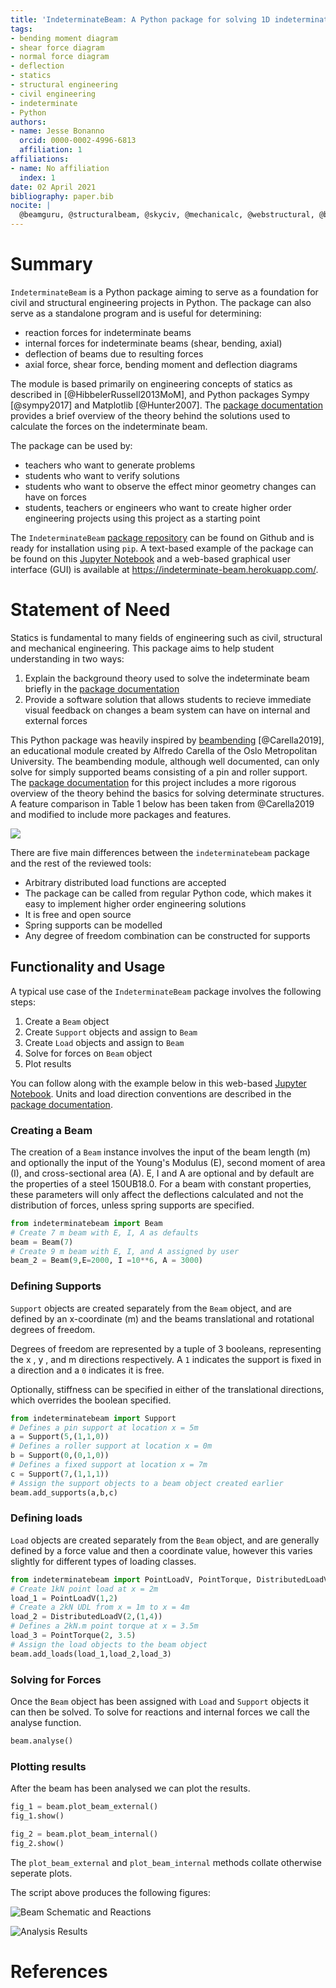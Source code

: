```yaml
---
title: 'IndeterminateBeam: A Python package for solving 1D indeterminate beams'
tags:
- bending moment diagram
- shear force diagram
- normal force diagram
- deflection
- statics
- structural engineering
- civil engineering
- indeterminate
- Python
authors:
- name: Jesse Bonanno
  orcid: 0000-0002-4996-6813
  affiliation: 1
affiliations:
- name: No affiliation
  index: 1
date: 02 April 2021
bibliography: paper.bib
nocite: | 
  @beamguru, @structuralbeam, @skyciv, @mechanicalc, @webstructural, @beamcalculatoronline, @steelbeamcalculator, @symbeam
---
```


# Summary

`IndeterminateBeam` is a Python package aiming to serve as a foundation for civil and structural engineering projects in Python. The package can also serve as a standalone program and is useful for determining: 

  - reaction forces for indeterminate beams
  - internal forces for indeterminate beams (shear, bending, axial)
  - deflection of beams due to resulting forces
  - axial force, shear force, bending moment and deflection diagrams

The module is based primarily on engineering concepts of statics as described in [@HibbelerRussell2013MoM], and Python packages Sympy [@sympy2017] and Matplotlib [@Hunter2007]. The [package documentation](https://indeterminatebeam.readthedocs.io/en/main/) provides a brief overview of the theory behind the solutions used to calculate the forces on the indeterminate beam.

The package can be used by:

   - teachers who want to generate problems
   - students who want to verify solutions
   - students who want to observe the effect minor geometry changes can have on forces
   - students, teachers or engineers who want to create higher order engineering projects using this project as a starting point

The `IndeterminateBeam` [package repository](https://github.com/JesseBonanno/IndeterminateBeam) can be found on Github and is ready for installation using `pip`. A text-based example of the package can be found on this [Jupyter Notebook](https://colab.research.google.com/github/JesseBonanno/IndeterminateBeam/blob/main/docs/examples/readme_example.ipynb) and a web-based graphical user interface (GUI) is available at https://indeterminate-beam.herokuapp.com/.

# Statement of Need
Statics is fundamental to many fields of engineering such as civil, structural and mechanical engineering. This package aims to help student understanding in two ways:

1. Explain the background theory used to solve the indeterminate beam briefly in the [package documentation](https://indeterminatebeam.readthedocs.io/en/main/theory.html) 
2. Provide a software solution that allows students to recieve immediate visual feedback on changes a beam system can have on internal and external forces

This Python package was heavily inspired by [beambending](https://github.com/alfredocarella/simplebendingpractice) [@Carella2019], an educational module created by Alfredo Carella of the Oslo Metropolitan University. The beambending module, although well documented, can only solve for simply supported beams consisting of a pin and roller support. The [package documentation](https://simplebendingpractice.readthedocs.io/en/latest/?badge=latest) for this project includes a more rigorous overview of the theory behind the basics for solving determinate structures.
A feature comparison in Table 1 below has been taken from @Carella2019 and modified to include more packages and features.

![](tool_comparison_table.png)

There are five main differences between the ```indeterminatebeam``` package and the rest of the reviewed tools:

* Arbitrary distributed load functions are accepted
* The package can be called from regular Python code, which makes it easy to implement higher order engineering solutions
* It is free and open source
* Spring supports can be modelled
* Any degree of freedom combination can be constructed for supports 


## Functionality and Usage

A typical use case of the `IndeterminateBeam` package involves the following steps:

1. Create a `Beam` object
2. Create `Support` objects and assign to `Beam`
3. Create `Load` objects and assign to `Beam`
4. Solve for forces on `Beam` object
5. Plot results

You can follow along with the example below in this web-based [Jupyter Notebook](https://colab.research.google.com/github/JesseBonanno/IndeterminateBeam/blob/main/docs/examples/readme_example.ipynb). Units and load direction conventions are described in the [package documentation](https://indeterminatebeam.readthedocs.io/en/main/theory.html).

### Creating a Beam

The creation of a `Beam` instance involves the input of the beam length (m) and optionally the input of the Young's Modulus (E), second moment of area (I), and cross-sectional area (A). E, I and A are optional and by default are the properties of a steel 150UB18.0. For a beam with constant properties, these parameters will only affect the deflections calculated and not the distribution of forces, unless spring supports are specified.

```python
from indeterminatebeam import Beam
# Create 7 m beam with E, I, A as defaults
beam = Beam(7)                          
# Create 9 m beam with E, I, and A assigned by user
beam_2 = Beam(9,E=2000, I =10**6, A = 3000)     
```

### Defining Supports
`Support` objects are created separately from the `Beam` object, and are defined by an x-coordinate (m) and the beams translational and rotational degrees of freedom.

Degrees of freedom are represented by a tuple of 3 booleans, representing the x , y , and m directions respectively. A `1` indicates the support is fixed in a direction and a `0` indicates it is free.

Optionally, stiffness can be specified in either of the translational directions, which overrides the boolean specified.

```python
from indeterminatebeam import Support
# Defines a pin support at location x = 5m  
a = Support(5,(1,1,0))      
# Defines a roller support at location x = 0m
b = Support(0,(0,1,0))      
# Defines a fixed support at location x = 7m
c = Support(7,(1,1,1))      
# Assign the support objects to a beam object created earlier
beam.add_supports(a,b,c)    
```

### Defining loads
`Load` objects are created separately from the `Beam` object, and are generally defined by a force value and then a coordinate value, however this varies slightly for different types of loading classes.

```python
from indeterminatebeam import PointLoadV, PointTorque, DistributedLoadV
# Create 1kN point load at x = 2m
load_1 = PointLoadV(1,2)
# Create a 2kN UDL from x = 1m to x = 4m
load_2 = DistributedLoadV(2,(1,4))
# Defines a 2kN.m point torque at x = 3.5m
load_3 = PointTorque(2, 3.5)
# Assign the load objects to the beam object
beam.add_loads(load_1,load_2,load_3)
```

### Solving for Forces
Once the `Beam` object has been assigned with `Load` and `Support` objects it can then be solved. To solve for reactions and internal forces we call the analyse function.

```python
beam.analyse()  
```

### Plotting results
After the beam has been analysed we can plot the results.

```python
fig_1 = beam.plot_beam_external()
fig_1.show()

fig_2 = beam.plot_beam_internal()
fig_2.show()
```

The `plot_beam_external` and `plot_beam_internal` methods collate otherwise seperate plots.

The script above produces the following figures:

![Beam Schematic and Reactions](https://github.com/JesseBonanno/IndeterminateBeam/raw/main/docs/examples/readme_example_external_HD.png)

![Analysis Results](https://github.com/JesseBonanno/IndeterminateBeam/raw/main/docs/examples/readme_example_internal_HD.png)


# References
